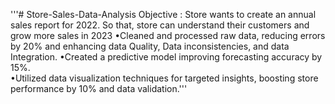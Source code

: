 '''# Store-Sales-Data-Analysis
Objective :
Store wants to create an annual sales report for 2022. So that, store can understand their customers and grow more sales in 2023
•Cleaned and processed raw data, reducing errors by 20% and enhancing data Quality, Data inconsistencies, and data Integration.
•Created a predictive model improving forecasting accuracy by 15%.  
•Utilized data visualization techniques for targeted insights, boosting store performance by 10% and data validation.'''
